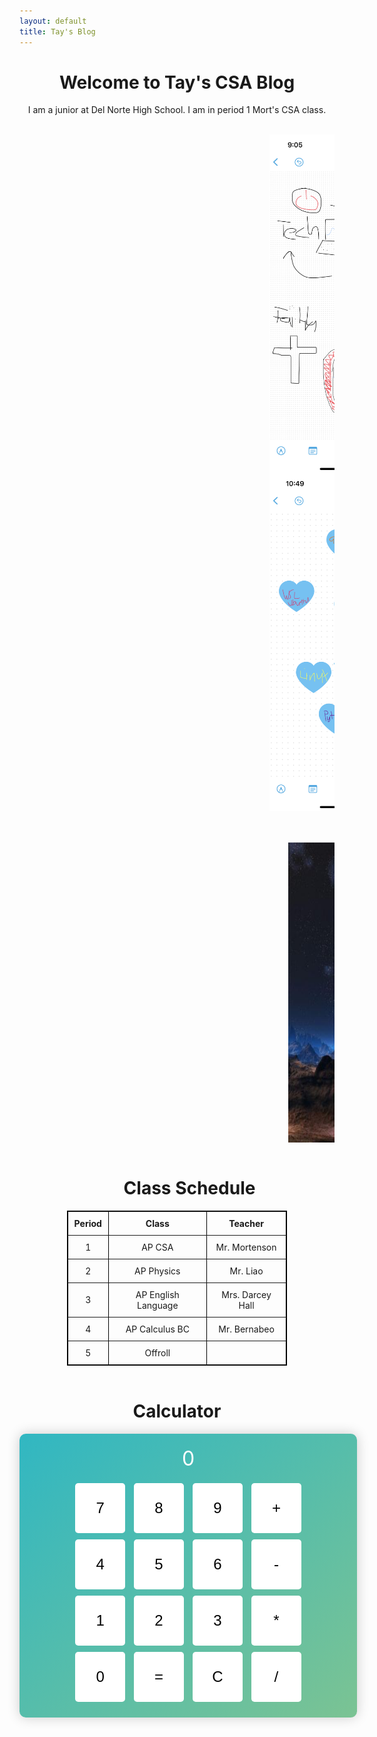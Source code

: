 ```yaml
---
layout: default
title: Tay's Blog
---
```

<html>
<style>
        #calculator {
            width: 500px;
            margin: 0 auto;
            padding: 20px;
            border-radius: 10px;
            background: linear-gradient(to bottom right, #31B7C2, #7BC393);
            box-shadow: 0 0 20px rgba(0, 0, 0, 0.2);
            text-align: center;
        }
        #display {
            font-size: 32px;
            margin-bottom: 15px;
            color: white;
        }
        button {
            width: 80px;
            height: 80px;
            font-size: 24px;
            margin: 5px;
            border: none;
            border-radius: 5px;
            background: white;
            color: black;
            cursor: pointer;
            transition: transform 0.2s, background-color 0.2s;
        }
        button:hover {
            background: linear-gradient(to bottom right, #2c3e50, #34495e);
            transform: scale(1.1);
        }
        .image-container1 {
            overflow: auto;
            justify-content: center;
            align-items: center;
        }
        .image-container1 img {
            float: left;
            margin-right: 50px;
            margin-left: 400px;
        }
        .image-container2 {
            overflow: auto;
        }
        .image-container2 img{
            float: left;
            margin-top: 50px;
            margin-left: 430px;
        }
        table {
            border: 1px solid black;
            margin: 0 auto;
            width: 70%;
        }
        th, td {
            padding: 10px;
        }
        .content_img{
            position: relative;
            float: left;
        }
        .content_img div{
            position: absolute;
            bottom: 0;
            right: 0;
            background: black;
            color: white;
            font-family: sans-serif;
            opacity: 0;
            visibility: hidden;
            -webkit-transition: visibility 0s, opacity 0.5s linear; 
            transition: visibility 0s, opacity 0.5s linear;
            width: 100%;
            padding: 10px;
            box-sizing: border-box;
            text-align: center;
        }
        .content_img:hover{
            cursor: pointer;
        }
        .content_img:hover div{
            width: 200px;
            height: 100px;
            padding: 2px;
            visibility: visible;
            opacity: 0.7; 
        }
        .content_img1{
            position: relative;
            float: left;
        }
        .content_img1 div{
            position: absolute;
            bottom: 0;
            right: 0;
            background: white;
            color: black;
            font-family: sans-serif;
            opacity: 0;
            visibility: hidden;
            -webkit-transition: visibility 0s, opacity 0.5s linear; 
            transition: visibility 0s, opacity 0.5s linear;
            width: 100%;
            padding: 10px;
            box-sizing: border-box;
            text-align: center;
        }
        .content_img1:hover{
            cursor: pointer;
        }
        .content_img1:hover div{
            width: 250px;
            padding: 2px;
            visibility: visible;
            opacity: 0.9; 
        }
</style>

<h1><center>Welcome to Tay's CSA Blog</center></h1>

<p1><center>I am a junior at Del Norte High School. I am in period 1 Mort's CSA class.</center></p1>
<br>
<div class="image-container1">
    <div class="content_img">
        <img src="images/freeform.PNG" width="250">
        <div>About Me! Love playing sports (running) and hanging out with family and friends.</div>
    </div>
    <div class="content_img">
        <img src="images/tools.PNG" width="250">
        <div>I Love My Tools! Super helpful - Google, VSCode, Java, Python, Jupyter, WSL, Ubuntu</div>
    </div>
</div>
<div class="image-container2">
    <div class="content_img1">
        <img src="images/cool.jpg" height="480">
        <div>IDK, cool image</div>
    </div>
</div>
<br>
<h1 style="margin-left: 40px"><center>Class Schedule</center></h1>
<center><table border="1" style="text-align: center;">
    <tr>
        <th>Period</th>
        <th>Class</th>
        <th>Teacher</th>
    </tr>
    <tr>
        <td>1</td>
        <td>AP CSA</td>
        <td>Mr. Mortenson</td>
    </tr>
    <tr>
        <td>2</td>
        <td>AP Physics</td>
        <td>Mr. Liao</td>
    </tr>
    <tr>
        <td>3</td>
        <td>AP English Language</td>
        <td>Mrs. Darcey Hall</td>
    </tr>
    <tr>
        <td>4</td>
        <td>AP Calculus BC</td>
        <td>Mr. Bernabeo</td>
    </tr>
    <tr>
        <td>5</td>
        <td>Offroll</td>
        <td></td>
    </tr>
</table></center>
<br>
<h1><center>Calculator</center></h1>
<div id="calculator">
    <div id="display">0</div>
    <button onclick="appendToDisplay('7')">7</button>
    <button onclick="appendToDisplay('8')">8</button>
    <button onclick="appendToDisplay('9')">9</button>
    <button onclick="appendToDisplay('+')">+</button><br>
    <button onclick="appendToDisplay('4')">4</button>
    <button onclick="appendToDisplay('5')">5</button>
    <button onclick="appendToDisplay('6')">6</button>
    <button onclick="appendToDisplay('-')">-</button><br>
    <button onclick="appendToDisplay('1')">1</button>
    <button onclick="appendToDisplay('2')">2</button>
    <button onclick="appendToDisplay('3')">3</button>
    <button onclick="appendToDisplay('*')">*</button><br>
    <button onclick="appendToDisplay('0')">0</button>
    <button onclick="calculate()">=</button>
    <button onclick="clearDisplay()">C</button>
    <button onclick="appendToDisplay('/')">/</button>
</div>

<script>
    let displayValue = '0';

    function updateDisplay() {
        document.getElementById('display').textContent = displayValue;
    }

    function appendToDisplay(value) {
        if (displayValue === '0') {
            displayValue = value;
        } else {
            displayValue += value;
        }
        updateDisplay();
    }

    function calculate() {
        try {
            displayValue = eval(displayValue).toString();
        } catch (error) {
            displayValue = 'Error';
        }
        updateDisplay();
    }

    function clearDisplay() {
        displayValue = '0';
        updateDisplay();
    }
</script>
</html>
